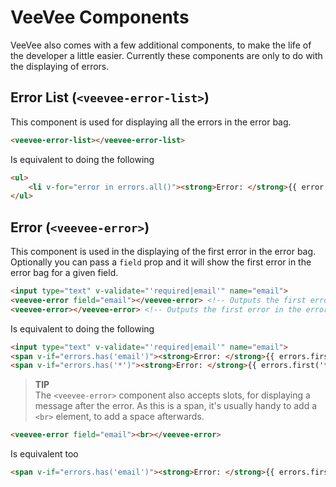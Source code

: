 # VeeVee Components
VeeVee also comes with a few additional components, to make the life of the developer a little easier. Currently these components are only to do with the displaying of errors.

## Error List (`<veevee-error-list>`)
This component is used for displaying all the errors in the error bag. 
```html
<veevee-error-list></veevee-error-list>
```
Is equivalent to doing the following
```html
<ul>
    <li v-for="error in errors.all()"><strong>Error: </strong>{{ error }}</li>
</ul>
```

## Error (`<veevee-error>`)
This component is used in the displaying of the first error in the error bag. Optionally you can pass a `field` prop and it will show the first error in the error bag for a given field.
```html
<input type="text" v-validate="'required|email'" name="email">
<veevee-error field="email"></veevee-error> <!-- Outputs the first error for the 'email' field. -->
<veevee-error></veevee-error> <!-- Outputs the first error in the error bag -->
``` 

Is equivalent to doing the following
```html
<input type="text" v-validate="'required|email'" name="email">
<span v-if="errors.has('email')"><strong>Error: </strong>{{ errors.first('email') }}</span>
<span v-if="errors.has('*')"><strong>Error: </strong>{{ errors.first('*') }}</span>
```
  
> **TIP**  
> The `<veevee-error>` component also accepts slots, for displaying a message after the error. As this is a span, it's usually handy to add a `<br>` element, to add a space afterwards.

```html
<veevee-error field="email"><br></veevee-error>
```
Is equivalent too
```html
<span v-if="errors.has('email')"><strong>Error: </strong>{{ errors.first('email') }}<br></span>
```
